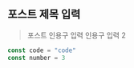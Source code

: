 <!--|tags:태그1 태그2|-->
## 포스트 제목 입력

> 포스트 인용구 입력
인용구 입력 2


```js
const code = "code"
const number = 3
```
